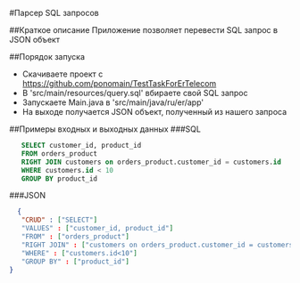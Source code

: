 #Парсер SQL запросов

##Краткое описание
Приложение позволяет перевести SQL запрос в  JSON объект

##Порядок запуска
* Скачиваете проект с https://github.com/ponomain/TestTaskForErTelecom
* В 'src/main/resources/query.sql' вбираете свой SQL запрос
* Запускаете Main.java в 'src/main/java/ru/er/app'
* На выходе получается JSON объект, полученный из нашего запроса

##Примеры входных и выходных данных
###SQL
```SQL
   SELECT customer_id, product_id
   FROM orders_product
   RIGHT JOIN customers on orders_product.customer_id = customers.id
   WHERE customers.id < 10
   GROUP BY product_id
```

###JSON
```JSON
  { 
   "CRUD" : ["SELECT"]
   "VALUES" : ["customer_id, product_id"]
   "FROM" : ["orders_product"]
   "RIGHT JOIN" : ["customers on orders_product.customer_id = customers.id"]
   "WHERE" : ["customers.id<10"]
   "GROUP BY" : ["product_id"]
}
```
